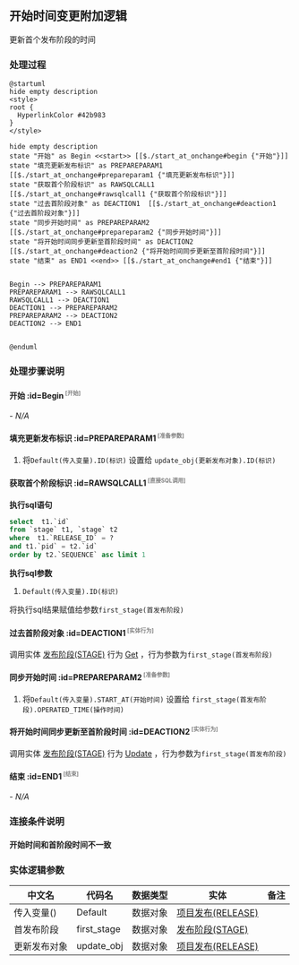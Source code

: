 ## 开始时间变更附加逻辑 <!-- {docsify-ignore-all} -->

   更新首个发布阶段的时间

### 处理过程

```plantuml
@startuml
hide empty description
<style>
root {
  HyperlinkColor #42b983
}
</style>

hide empty description
state "开始" as Begin <<start>> [[$./start_at_onchange#begin {"开始"}]]
state "填充更新发布标识" as PREPAREPARAM1  [[$./start_at_onchange#prepareparam1 {"填充更新发布标识"}]]
state "获取首个阶段标识" as RAWSQLCALL1  [[$./start_at_onchange#rawsqlcall1 {"获取首个阶段标识"}]]
state "过去首阶段对象" as DEACTION1  [[$./start_at_onchange#deaction1 {"过去首阶段对象"}]]
state "同步开始时间" as PREPAREPARAM2  [[$./start_at_onchange#prepareparam2 {"同步开始时间"}]]
state "将开始时间同步更新至首阶段时间" as DEACTION2  [[$./start_at_onchange#deaction2 {"将开始时间同步更新至首阶段时间"}]]
state "结束" as END1 <<end>> [[$./start_at_onchange#end1 {"结束"}]]


Begin --> PREPAREPARAM1
PREPAREPARAM1 --> RAWSQLCALL1
RAWSQLCALL1 --> DEACTION1
DEACTION1 --> PREPAREPARAM2
PREPAREPARAM2 --> DEACTION2
DEACTION2 --> END1


@enduml
```


### 处理步骤说明

#### 开始 :id=Begin<sup class="footnote-symbol"> <font color=gray size=1>[开始]</font></sup>



*- N/A*
#### 填充更新发布标识 :id=PREPAREPARAM1<sup class="footnote-symbol"> <font color=gray size=1>[准备参数]</font></sup>



1. 将`Default(传入变量).ID(标识)` 设置给  `update_obj(更新发布对象).ID(标识)`

#### 获取首个阶段标识 :id=RAWSQLCALL1<sup class="footnote-symbol"> <font color=gray size=1>[直接SQL调用]</font></sup>



<p class="panel-title"><b>执行sql语句</b></p>

```sql
select  t1.`id`
from `stage` t1, `stage` t2 
where  t1.`RELEASE_ID` = ?
and t1.`pid` = t2.`id` 
order by t2.`SEQUENCE` asc limit 1
```

<p class="panel-title"><b>执行sql参数</b></p>

1. `Default(传入变量).ID(标识)`

将执行sql结果赋值给参数`first_stage(首发布阶段)`

#### 过去首阶段对象 :id=DEACTION1<sup class="footnote-symbol"> <font color=gray size=1>[实体行为]</font></sup>



调用实体 [发布阶段(STAGE)](module/ProjMgmt/stage.md) 行为 [Get](module/ProjMgmt/stage#行为) ，行为参数为`first_stage(首发布阶段)`

#### 同步开始时间 :id=PREPAREPARAM2<sup class="footnote-symbol"> <font color=gray size=1>[准备参数]</font></sup>



1. 将`Default(传入变量).START_AT(开始时间)` 设置给  `first_stage(首发布阶段).OPERATED_TIME(操作时间)`

#### 将开始时间同步更新至首阶段时间 :id=DEACTION2<sup class="footnote-symbol"> <font color=gray size=1>[实体行为]</font></sup>



调用实体 [发布阶段(STAGE)](module/ProjMgmt/stage.md) 行为 [Update](module/ProjMgmt/stage#行为) ，行为参数为`first_stage(首发布阶段)`

#### 结束 :id=END1<sup class="footnote-symbol"> <font color=gray size=1>[结束]</font></sup>



*- N/A*


### 连接条件说明
#### 开始时间和首阶段时间不一致 




### 实体逻辑参数

|    中文名   |    代码名    |  数据类型    |  实体   |备注 |
| --------| --------| -------- | -------- | --------   |
|传入变量(<i class="fa fa-check"/></i>)|Default|数据对象|[项目发布(RELEASE)](module/ProjMgmt/release.md)||
|首发布阶段|first_stage|数据对象|[发布阶段(STAGE)](module/ProjMgmt/stage.md)||
|更新发布对象|update_obj|数据对象|[项目发布(RELEASE)](module/ProjMgmt/release.md)||
